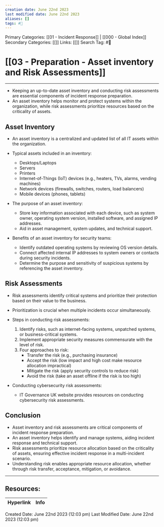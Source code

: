 ```yaml
---
creation date: June 22nd 2023
last modified date: June 22nd 2023
aliases: []
tags: #📖
---
```


Primary Categories: [[01 - Incident Response]] | [[000 - Global Index]] 
Secondary Categories: [[]] 
Links: [[]] 
Search Tag: #📖  

# [[03 - Preparation - Asset inventory and Risk Assessments]]  
---

- Keeping an up-to-date asset inventory and conducting risk assessments are essential components of incident response preparation.
- An asset inventory helps monitor and protect systems within the organization, while risk assessments prioritize resources based on the criticality of assets.

## Asset Inventory
- An asset inventory is a centralized and updated list of all IT assets within the organization.
- Typical assets included in an inventory:
  - Desktops/Laptops
  - Servers
  - Printers
  - Internet-of-Things (IoT) devices (e.g., heaters, TVs, alarms, vending machines)
  - Network devices (firewalls, switches, routers, load balancers)
  - Mobile devices (phones, tablets)

- The purpose of an asset inventory:
  - Store key information associated with each device, such as system owner, operating system version, installed software, and assigned IP addresses.
  - Aid in asset management, system updates, and technical support.

- Benefits of an asset inventory for security teams:
  - Identify outdated operating systems by reviewing OS version details.
  - Connect affected internal IP addresses to system owners or contacts during security incidents.
  - Determine the purpose and sensitivity of suspicious systems by referencing the asset inventory.

## Risk Assessments
- Risk assessments identify critical systems and prioritize their protection based on their value to the business.
- Prioritization is crucial when multiple incidents occur simultaneously.

- Steps in conducting risk assessments:
  1. Identify risks, such as internet-facing systems, unpatched systems, or business-critical systems.
  2. Implement appropriate security measures commensurate with the level of risk.
  3. Four approaches to risk:
     - Transfer the risk (e.g., purchasing insurance)
     - Accept the risk (low impact and high cost make resource allocation impractical)
     - Mitigate the risk (apply security controls to reduce risk)
     - Avoid the risk (take an asset offline if the risk is too high)

- Conducting cybersecurity risk assessments:
  - IT Governance UK website provides resources on conducting cybersecurity risk assessments.

## Conclusion
- Asset inventory and risk assessments are critical components of incident response preparation.
- An asset inventory helps identify and manage systems, aiding incident response and technical support.
- Risk assessments prioritize resource allocation based on the criticality of assets, ensuring effective incident response in a multi-incident scenario.
- Understanding risk enables appropriate resource allocation, whether through risk transfer, acceptance, mitigation, or avoidance.


___

## Resources:

| Hyperlink | Info |
| --------- | ---- |


Created Date: June 22nd 2023 (12:03 pm) 
Last Modified Date: June 22nd 2023 (12:03 pm)
